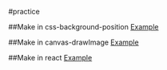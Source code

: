 #practice

##Make in css-background-position [Example](http://kinglion.github.io/fightSprite/css-background/index.html)

##Make in canvas-drawImage [Example](http://kinglion.github.io/fightSprite/canvas/index.html)

##Make in react [Example](http://kinglion.github.io/fightSprite/react/index.html)